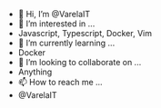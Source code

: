 - 👋 Hi, I’m @VarelaIT
- 👀 I’m interested in ...
- Javascript, Typescript, Docker, Vim
- 🌱 I’m currently learning ...
- Docker
- 💞️ I’m looking to collaborate on ...
- Anything
- 📫 How to reach me ...
- @VarelaIT

<!---
VarelaIT/VarelaIT is a ✨ special ✨ repository because its `README.md` (this file) appears on your GitHub profile.
You can click the Preview link to take a look at your changes.
--->
